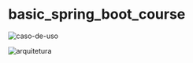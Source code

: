 # basic_spring_boot_course

![caso-de-uso](http://www.plantuml.com/plantuml/proxy?cache=no&src=https://raw.githubusercontent.com/wesley-ramos/basic_spring_boot_course/main/docs/caso-de-uso.iuml)


![arquitetura](http://www.plantuml.com/plantuml/proxy?cache=no&src=https://raw.githubusercontent.com/wesley-ramos/basic_spring_boot_course/main/docs/arquitetura.iuml)
